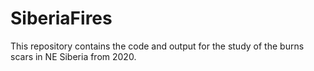 # SiberiaFires
This repository contains the code and output for the study of the burns scars in NE Siberia from 2020.
